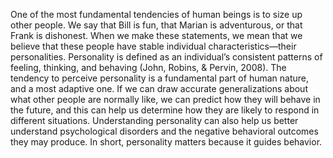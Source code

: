 One of the most fundamental tendencies of human beings is to size up other people. We say that Bill is
fun, that Marian is adventurous, or that Frank is dishonest. When we make these statements, we mean
that we believe that these people have stable individual characteristics—their personalities. Personality
is defined as an individual’s consistent patterns of feeling, thinking, and behaving (John, Robins, &
        Pervin, 2008).
The tendency to perceive personality is a fundamental part of human nature, and a most adaptive one.
If we can draw accurate generalizations about what other people are normally like, we can predict how
they will behave in the future, and this can help us determine how they are likely to respond in different
situations. Understanding personality can also help us better understand psychological disorders and
the negative behavioral outcomes they may produce. In short, personality matters because it guides
behavior.
